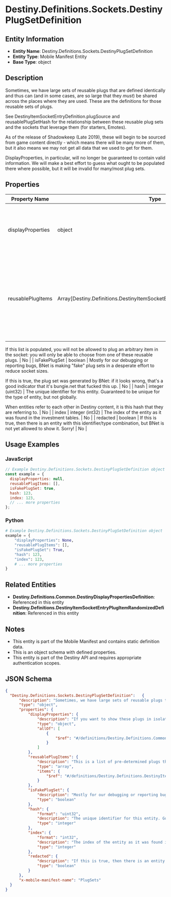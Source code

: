 # Destiny.Definitions.Sockets.DestinyPlugSetDefinition

## Entity Information
- **Entity Name**: Destiny.Definitions.Sockets.DestinyPlugSetDefinition
- **Entity Type**: Mobile Manifest Entity
- **Base Type**: object

## Description
Sometimes, we have large sets of reusable plugs that are defined identically and thus can (and in some cases, are so large that they *must*) be shared across the places where they are used. These are the definitions for those reusable sets of plugs. 
 See DestinyItemSocketEntryDefinition.plugSource and reusablePlugSetHash for the relationship between these reusable plug sets and the sockets that leverage them (for starters, Emotes).
 As of the release of Shadowkeep (Late 2019), these will begin to be sourced from game content directly - which means there will be many more of them, but it also means we may not get all data that we used to get for them.
 DisplayProperties, in particular, will no longer be guaranteed to contain valid information. We will make a best effort to guess what ought to be populated there where possible, but it will be invalid for many/most plug sets.

## Properties

| Property Name | Type | Description | Required |
|---------------|------|-------------|----------|
| displayProperties | object | If you want to show these plugs in isolation, these are the display properties for them. | No |
| reusablePlugItems | Array[Destiny.Definitions.DestinyItemSocketEntryPlugItemRandomizedDefinition] | This is a list of pre-determined plugs that can be plugged into this socket, without the character having the plug in their inventory.
If this list is populated, you will not be allowed to plug an arbitrary item in the socket: you will only be able to choose from one of these reusable plugs. | No |
| isFakePlugSet | boolean | Mostly for our debugging or reporting bugs, BNet is making "fake" plug sets in a desperate effort to reduce socket sizes.
 If this is true, the plug set was generated by BNet: if it looks wrong, that's a good indicator that it's bungie.net that fucked this up. | No |
| hash | integer (uint32) | The unique identifier for this entity. Guaranteed to be unique for the type of entity, but not globally.
When entities refer to each other in Destiny content, it is this hash that they are referring to. | No |
| index | integer (int32) | The index of the entity as it was found in the investment tables. | No |
| redacted | boolean | If this is true, then there is an entity with this identifier/type combination, but BNet is not yet allowed to show it. Sorry! | No |

## Usage Examples

### JavaScript
```javascript
// Example Destiny.Definitions.Sockets.DestinyPlugSetDefinition object
const example = {
  displayProperties: null,
  reusablePlugItems: [],
  isFakePlugSet: true,
  hash: 123,
  index: 123,
  // ... more properties
};
```

### Python
```python
# Example Destiny.Definitions.Sockets.DestinyPlugSetDefinition object
example = {
    "displayProperties": None,
    "reusablePlugItems": [],
    "isFakePlugSet": True,
    "hash": 123,
    "index": 123,
    # ... more properties
}
```

## Related Entities
- **Destiny.Definitions.Common.DestinyDisplayPropertiesDefinition**: Referenced in this entity
- **Destiny.Definitions.DestinyItemSocketEntryPlugItemRandomizedDefinition**: Referenced in this entity

## Notes
- This entity is part of the Mobile Manifest and contains static definition data.
- This is an object schema with defined properties.
- This entity is part of the Destiny API and requires appropriate authentication scopes.

## JSON Schema
```json
{
  "Destiny.Definitions.Sockets.DestinyPlugSetDefinition":   {
      "description": "Sometimes, we have large sets of reusable plugs that are defined identically and thus can (and in some cases, are so large that they *must*) be shared across the places where they are used. These are the definitions for those reusable sets of plugs. \r\n See DestinyItemSocketEntryDefinition.plugSource and reusablePlugSetHash for the relationship between these reusable plug sets and the sockets that leverage them (for starters, Emotes).\r\n As of the release of Shadowkeep (Late 2019), these will begin to be sourced from game content directly - which means there will be many more of them, but it also means we may not get all data that we used to get for them.\r\n DisplayProperties, in particular, will no longer be guaranteed to contain valid information. We will make a best effort to guess what ought to be populated there where possible, but it will be invalid for many/most plug sets.",
      "type": "object",
      "properties": {
          "displayProperties": {
              "description": "If you want to show these plugs in isolation, these are the display properties for them.",
              "type": "object",
              "allOf": [
                  {
                      "$ref": "#/definitions/Destiny.Definitions.Common.DestinyDisplayPropertiesDefinition"
                  }
              ]
          },
          "reusablePlugItems": {
              "description": "This is a list of pre-determined plugs that can be plugged into this socket, without the character having the plug in their inventory.\r\nIf this list is populated, you will not be allowed to plug an arbitrary item in the socket: you will only be able to choose from one of these reusable plugs.",
              "type": "array",
              "items": {
                  "$ref": "#/definitions/Destiny.Definitions.DestinyItemSocketEntryPlugItemRandomizedDefinition"
              }
          },
          "isFakePlugSet": {
              "description": "Mostly for our debugging or reporting bugs, BNet is making \"fake\" plug sets in a desperate effort to reduce socket sizes.\r\n If this is true, the plug set was generated by BNet: if it looks wrong, that's a good indicator that it's bungie.net that fucked this up.",
              "type": "boolean"
          },
          "hash": {
              "format": "uint32",
              "description": "The unique identifier for this entity. Guaranteed to be unique for the type of entity, but not globally.\r\nWhen entities refer to each other in Destiny content, it is this hash that they are referring to.",
              "type": "integer"
          },
          "index": {
              "format": "int32",
              "description": "The index of the entity as it was found in the investment tables.",
              "type": "integer"
          },
          "redacted": {
              "description": "If this is true, then there is an entity with this identifier/type combination, but BNet is not yet allowed to show it. Sorry!",
              "type": "boolean"
          }
      },
      "x-mobile-manifest-name": "PlugSets"
  }
}
```
